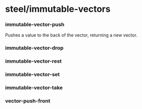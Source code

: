 # steel/immutable-vectors
### **immutable-vector-push**
Pushes a value to the back of the vector, returning a new vector.
### **immutable-vector-drop**
### **immutable-vector-rest**
### **immutable-vector-set**
### **immutable-vector-take**
### **vector-push-front**

